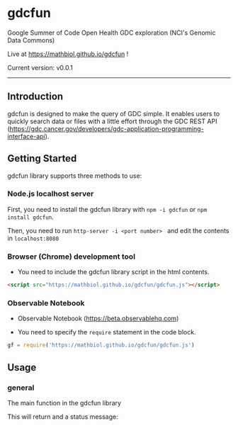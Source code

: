 # gdcfun
Google Summer of Code Open Health GDC exploration (NCI's Genomic Data Commons)

Live at https://mathbiol.github.io/gdcfun !

Current version: v0.0.1

___

## Introduction

gdcfun is designed to make the query of GDC simple. It enables users to quickly search data or files with a little effort through the GDC REST API (https://gdc.cancer.gov/developers/gdc-application-programming-interface-api). 

## Getting Started

gdcfun library supports three methods to use:



### Node.js localhost server

First, you need to install the gdcfun library with `npm -i gdcfun`  or `npm install gdcfun`.

Then, you need to run `http-server -i <port number> ` and edit the contents in `localhost:8080`

### Browser (Chrome) development tool

* You need to include the gdcfun library script in the html contents.

```html
<script src="https://mathbiol.github.io/gdcfun/gdcfun.js"></script>
```

### Observable Notebook 

* Observable Notebook (https://beta.observablehq.com)

* You need to specify the `require` statement in the code block.

```javascript
gf = require('https://mathbiol.github.io/gdcfun/gdcfun.js')
```

## Usage

### general

The main function in the gdcfun library

This will return  and a status message: 

```

```


